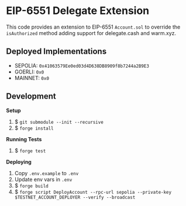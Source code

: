 # EIP-6551 Delegate Extension

This code provides an extension to EIP-6551 `Account.sol` to override the `isAuthorized` method adding support for delegate.cash and warm.xyz.

## Deployed Implementations

* SEPOLIA: `0x41063579Ee0ed03d4D638DB8909f8b7244a2B9E3`
* GOERLI: `0x0`
* MAINNET: `0x0`

## Development

**Setup**

1. $ `git submodule --init --recursive`
2. $ `forge install`

**Running Tests**

1. $ `forge test`

**Deploying**

1. Copy `.env.example` to `.env`
2. Update env vars in `.env`
3. $ `forge build`
4. $ `forge script DeployAccount --rpc-url sepolia --private-key $TESTNET_ACCOUNT_DEPLOYER --verify --broadcast`
 